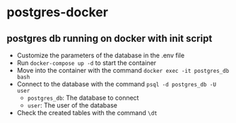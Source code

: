 # postgres-docker

## postgres db running on docker with init script

- Customize the parameters of the database in the .env file
- Run `docker-compose up -d` to start the container
- Move into the container with the command `docker exec -it postgres_db bash`
- Connect to the database with the command `psql -d postgres_db -U user`
  - `postgres_db`: The database to connect
  - `user`: The user of the database
- Check the created tables with the command `\dt`
